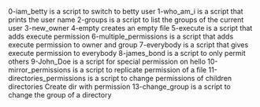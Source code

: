 0-iam_betty is a script to switch to betty user
1-who_am_i is a script that prints the user name
2-groups is a script to list the groups of the current user
3-new_owner
4-empty creates an empty file
5-execute is a script that adds execute permission
6-multiple_permissions is a script that adds execute permission to owner and group
7-everybody is a script that gives execute permission to everybody
8-james_bond is a script to only permit others
9-John_Doe is a script for special permission on hello
10-mirror_permissions is a script to replicate permission of a file
11-directories_permissions is a script to change permissions of children directories
Create dir with permission
13-change_group is a script to change the group of a directory
